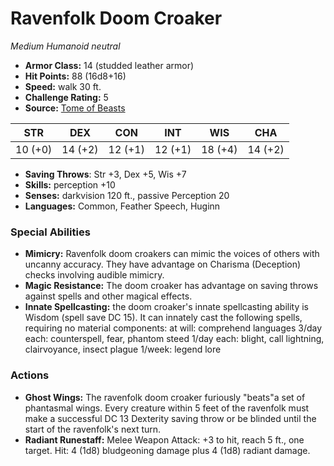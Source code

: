 # Ravenfolk Doom Croaker

*Medium* *Humanoid* *neutral*

- **Armor Class:** 14 (studded leather armor)
- **Hit Points:** 88 (16d8+16)
- **Speed:** walk 30 ft.
- **Challenge Rating:** 5
- **Source:** [Tome of Beasts](https://koboldpress.com/kpstore/product/tome-of-beasts-for-5th-edition-print/)

| STR | DEX | CON | INT | WIS | CHA |
| --- | --- | --- | --- | --- | --- |
| 10 (+0) | 14 (+2) | 12 (+1) | 12 (+1) | 18 (+4) | 14 (+2) |

- **Saving Throws**: Str +3, Dex +5, Wis +7
- **Skills:** perception +10
- **Senses:** darkvision 120 ft., passive Perception 20
- **Languages:** Common, Feather Speech, Huginn
### Special Abilities
- **Mimicry:** Ravenfolk doom croakers can mimic the voices of others with uncanny accuracy. They have advantage on Charisma (Deception) checks involving audible mimicry.
- **Magic Resistance:** The doom croaker has advantage on saving throws against spells and other magical effects.
- **Innate Spellcasting:** the doom croaker's innate spellcasting ability is Wisdom (spell save DC 15). It can innately cast the following spells, requiring no material components:  at will: comprehend languages  3/day each: counterspell, fear, phantom steed  1/day each: blight, call lightning, clairvoyance, insect plague  1/week: legend lore
### Actions
- **Ghost Wings:** The ravenfolk doom croaker furiously "beats"a set of phantasmal wings. Every creature within 5 feet of the ravenfolk must make a successful DC 13 Dexterity saving throw or be blinded until the start of the ravenfolk's next turn.
- **Radiant Runestaff:** Melee Weapon Attack: +3 to hit, reach 5 ft., one target. Hit: 4 (1d8) bludgeoning damage plus 4 (1d8) radiant damage.
